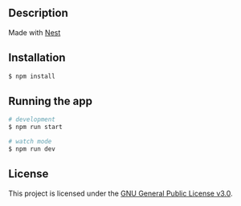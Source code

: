 ## Description

Made with [Nest](https://github.com/nestjs/nest)

## Installation

```bash
$ npm install
```

## Running the app

```bash
# development
$ npm run start

# watch mode
$ npm run dev
```

## License

This project is licensed under the [GNU General Public License v3.0](LICENSE).
